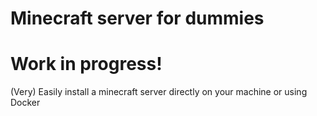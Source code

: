 # Minecraft server for dummies

# Work in progress!

(Very) Easily install a minecraft server directly on your machine or using Docker
